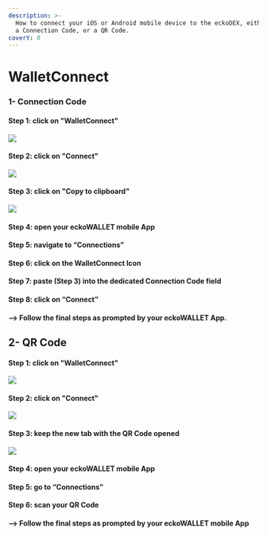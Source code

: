 ```yaml
---
description: >-
  How to connect your iOS or Android mobile device to the eckoDEX, either using
  a Connection Code, or a QR Code.
coverY: 0
---
```


# WalletConnect

### 1- Connection Code

#### Step 1: click on "WalletConnect"

![](assets/images/tutorials/walletconnect1.png)

#### Step 2: click on "Connect"

![](assets/images/tutorials/walletconnect2.png)

#### Step 3: click on "Copy to clipboard"

![](assets/images/tutorials/walletconnect3.png)

#### Step 4: open your eckoWALLET mobile App

#### Step 5: navigate to “Connections”

#### Step 6: click on the WalletConnect Icon

#### Step 7: paste (Step 3) into the dedicated Connection Code field

#### Step 8: click on “Connect”

#### --> Follow the final steps as prompted by your eckoWALLET App.

## 2- QR Code

#### Step 1: click on "WalletConnect"

![](assets/images/tutorials/walletconnect1.png)

#### Step 2: click on "Connect"

![](assets/images/tutorials/walletconnect2.png)

#### Step 3: keep the new tab with the QR Code opened

![](assets/images/tutorials/walletconnect4-qr.png)

#### Step 4: open your eckoWALLET mobile App

#### Step 5: go to “Connections”

#### Step 6: scan your QR Code

#### --> Follow the final steps as prompted by your eckoWALLET mobile App

